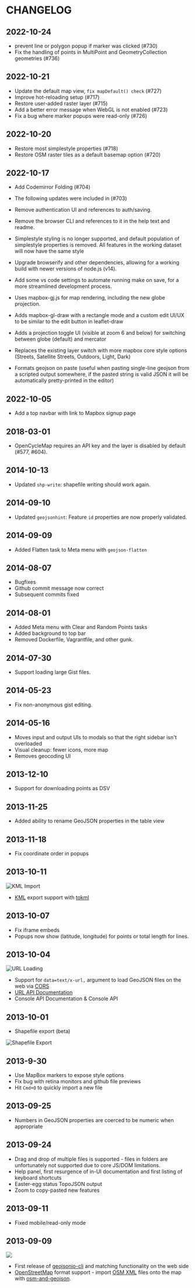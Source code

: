 # CHANGELOG

## 2022-10-24
* prevent line or polygon popup if marker was clicked (#730)
* Fix the handling of points in MultiPoint and GeometryCollection geometries (#736)

## 2022-10-21

* Update the default map view, `fix mapDefault() check` (#727)
* Improve hot-reloading setup (#717)
* Restore user-added raster layer (#715)
* Add a better error message when WebGL is not enabled (#723)
* Fix a bug where marker popups were read-only (#726)

## 2022-10-20

* Restore most simplestyle properties (#718)
* Restore OSM raster tiles as a default basemap option (#720)

## 2022-10-17

* Add Codemirror Folding (#704)

* The following updates were included in (#703)
* Remove authentication UI and references to auth/saving.
* Remove the browser CLI and references to it in the help text and readme.
* Simplestyle styling is no longer supported, and default population of simplestyle properties is removed. All features in the working dataset will now have the same style
* Upgrade browserify and other dependencies, allowing for a working build with newer versions of node.js (v14).
* Add some vs code settings to automate running make on save, for a more streamlined development process.
* Uses mapbox-gj.js for map rendering, including the new globe projection.
* Adds mapbox-gl-draw with a rectangle mode and a custom edit UI/UX to be similar to the edit button in leaflet-draw
* Adds a projection toggle UI (visible at zoom 6 and below) for switching between globe (default) and mercator
* Replaces the existing layer switch with more mapbox core style options (Streets, Satellite Streets, Outdoors, Light, Dark)
* Formats geojson on paste (useful when pasting single-line geojson from a scripted output somewhere, if the pasted string is valid JSON it will be automatically pretty-printed in the editor)

## 2022-10-05

* Add a top navbar with link to Mapbox signup page

## 2018-03-01

* OpenCycleMap requires an API key and the layer is disabled by default (#577, #604).

## 2014-10-13

* Updated `shp-write`: shapefile writing should work again.

## 2014-09-10

* Updated `geojsonhint`: Feature `id` properties are now properly validated.

## 2014-09-09

* Added Flatten task to Meta menu with `geojson-flatten`

## 2014-08-07

* Bugfixes
* Github commit message now correct
* Subsequent commits fixed

## 2014-08-01

* Added Meta menu with Clear and Random Points tasks
* Added background to top bar
* Removed Dockerfile, Vagrantfile, and other gunk.

## 2014-07-30

* Support loading large Gist files.

## 2014-05-23

* Fix non-anonymous gist editing.

## 2014-05-16

* Moves input and output UIs to modals so that the right sidebar isn't overloaded
* Visual cleanup: fewer icons, more map
* Removes geocoding UI

## 2013-12-10

* Support for downloading points as DSV

## 2013-11-25

* Added ability to rename GeoJSON properties in the table view

## 2013-11-18

* Fix coordinate order in popups

## 2013-10-11

![KML Import](http://i.imgur.com/f0L156A.gif)

* [KML](https://developers.google.com/kml/documentation/) export support
  with [tokml](https://github.com/mapbox/tokml)

## 2013-10-07

* Fix iframe embeds
* Popups now show (latitude, longitude) for points or total length for lines.

## 2013-10-04

![URL Loading](http://i.imgur.com/nfvLdjd.gif)

* Support for `data=text/x-url,` argument to load GeoJSON files on the web via [CORS](http://en.wikipedia.org/wiki/Cross-origin_resource_sharing)
* [URL API Documentation](https://github.com/mapbox/geojson.io/blob/gh-pages/API.md)
* Console API Documentation & Console API

## 2013-10-01

* Shapefile export (beta)

![Shapefile Export](http://i.imgur.com/5zpt1d3.gif)

## 2013-9-30

* Use MapBox markers to expose style options
* Fix bug with retina monitors and github file previews
* Hit `Cmd+O` to quickly import a new file

## 2013-09-25

* Numbers in GeoJSON properties are coerced to be numeric when appropriate

## 2013-09-24

* Drag and drop of multiple files is supported - files in folders are unfortunately
  not supported due to core JS/DOM limitations.
* Help panel, first resurgence of in-UI documentation and first listing of
  keyboard shortcuts
* Easter-egg status TopoJSON output
* Zoom to copy-pasted new features

## 2013-09-11

* Fixed mobile/read-only mode

## 2013-09-09

![](http://i.imgur.com/QgPQkVT.gif)

* First release of [geojsonio-cli](github.com/mapbox/geojsonio-cli) and matching
  functionality on the web side
* [OpenStreetMap](http://www.openstreetmap.org/) format support - import
  [OSM XML](http://wiki.openstreetmap.org/wiki/OSM_XML) files onto the map with
  [osm-and-geojson](https://npmjs.org/package/osm-and-geojson).
